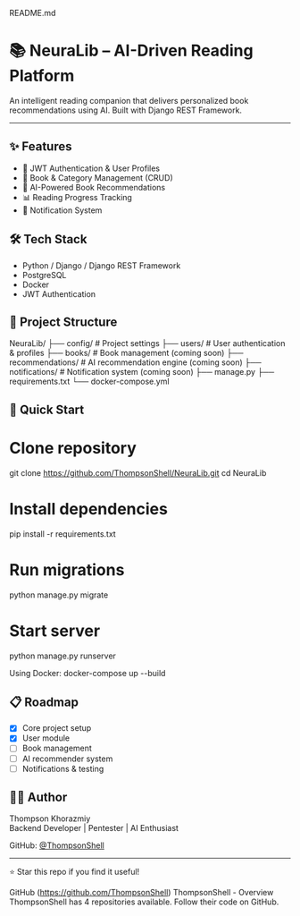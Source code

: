 README.md
# 📚 NeuraLib – AI-Driven Reading Platform

An intelligent reading companion that delivers personalized book recommendations using AI. Built with Django REST Framework.

---

## ✨ Features

- 🔐 JWT Authentication & User Profiles
- 📖 Book & Category Management (CRUD)
- 🤖 AI-Powered Book Recommendations
- 📊 Reading Progress Tracking
- 🔔 Notification System

## 🛠 Tech Stack

- Python / Django / Django REST Framework
- PostgreSQL
- Docker
- JWT Authentication

## 📁 Project Structure

NeuraLib/
├── config/                 # Project settings
├── users/                  # User authentication & profiles
├── books/                  # Book management (coming soon)
├── recommendations/        # AI recommendation engine (coming soon)
├── notifications/          # Notification system (coming soon)
├── manage.py
├── requirements.txt
└── docker-compose.yml

## 🚀 Quick Start

# Clone repository
git clone https://github.com/ThompsonShell/NeuraLib.git
cd NeuraLib

# Install dependencies
pip install -r requirements.txt

# Run migrations
python manage.py migrate

# Start server
python manage.py runserver

Using Docker:
docker-compose up --build

## 📋 Roadmap

- [x] Core project setup
- [x] User module
- [ ] Book management
- [ ] AI recommender system
- [ ] Notifications & testing

## 👨‍💻 Author

Thompson Khorazmiy  
Backend Developer | Pentester | AI Enthusiast

GitHub: [@ThompsonShell](https://github.com/ThompsonShell)

---

⭐️ Star this repo if you find it useful!

GitHub (https://github.com/ThompsonShell)
ThompsonShell - Overview
ThompsonShell has 4 repositories available. Follow their code on GitHub.